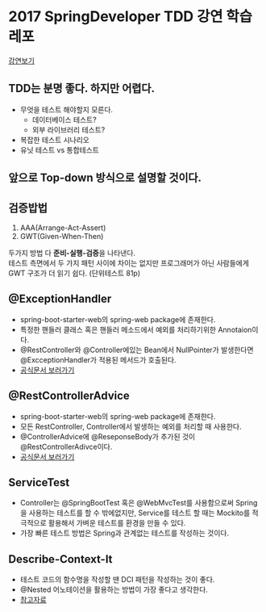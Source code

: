 # 2017 SpringDeveloper TDD 강연 학습 레포

[강연보기](https://www.youtube.com/watch?v=s9vt6UJiHg4&list=LL&index=11)

## TDD는 분명 좋다. 하지만 어렵다.
- 무엇을 테스트 해야할지 모른다.
    - 데이터베이스 테스트?
    - 외부 라이브러리 테스트?
- 복잡한 테스트 시나리오
- 유닛 테스트 vs 통합테스트

## 앞으로 Top-down 방식으로 설명할 것이다.

## 검증밥법
1. AAA(Arrange-Act-Assert)
2. GWT(Given-When-Then)   
  
두가지 방법 다 **준비-실행-검증**을 나타낸다.  
테스트 측면에서 두 가지 패턴 사이에 차이는 없지만 프로그래머가 아닌 사람들에게 GWT 구조가 더 읽기 쉽다. (단위테스트 81p)

## @ExceptionHandler
- spring-boot-starter-web의 spring-web package에 존재한다.
- 특정한 핸들러 클래스 혹은 핸들러 메소드에서 예외를 처리하기위한 Annotaion이다.
- @RestController와 @Controller에있는 Bean에서 NullPointer가 발생한다면 @ExcceptionHandler가 적용된 메서드가 호출된다.
- [공식문서 보러가기](https://docs.spring.io/spring-framework/docs/current/javadoc-api/org/springframework/web/bind/annotation/ExceptionHandler.html)

## @RestControllerAdvice
- spring-boot-starter-web의 spring-web package에 존재한다.
- 모든 RestController, Controller에서 발생하는 예외를 처리할 때 사용한다.
- @ControllerAdvice에 @ReseponseBody가 추가된 것이 @RestControllerAdivce이다.
- [공식문서 보러가기](https://docs.spring.io/spring-framework/docs/current/javadoc-api/org/springframework/web/bind/annotation/RestControllerAdvice.html)

## ServiceTest
- Controller는 @SpringBootTest 혹은 @WebMvcTest를 사용함으로써 Spring을 사용하는 테스트를 할 수 밖에없지만, Service를 테스트 할 때는 Mockito를 적극적으로 활용해서 가벼운 테스트를 환경을 만들 수 있다.
- 가장 빠른 테스트 방법은 Spring과 관계없는 테스트를 작성하는 것이다.

## Describe-Context-It
- 테스트 코드의 함수명을 작성할 땐 DCI 패턴을 작성하는 것이 좋다.
- @Nested 어노테이션을 활용하는 방법이 가장 좋다고 생각한다.
- [참고자료](https://johngrib.github.io/wiki/junit5-nested/)
